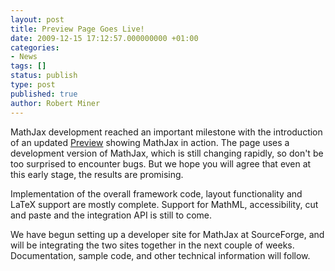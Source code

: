 ```yaml
---
layout: post
title: Preview Page Goes Live!
date: 2009-12-15 17:12:57.000000000 +01:00
categories:
- News
tags: []
status: publish
type: post
published: true
author: Robert Miner
---
```


MathJax development reached an important milestone with the introduction of an updated [Preview](/?page_id=13) showing MathJax in action.  The page uses a development version of MathJax, which is still changing rapidly, so don't be too surprised to encounter bugs.  But we hope you will agree that even at this early stage, the results are promising.

Implementation of the overall framework code, layout functionality and LaTeX support are mostly complete. Support for MathML, accessibility, cut and paste and the integration API is still to come.

We have begun setting up a developer site for MathJax at SourceForge, and will be integrating the two sites together in the next couple of weeks.  Documentation, sample code, and other technical information will follow.